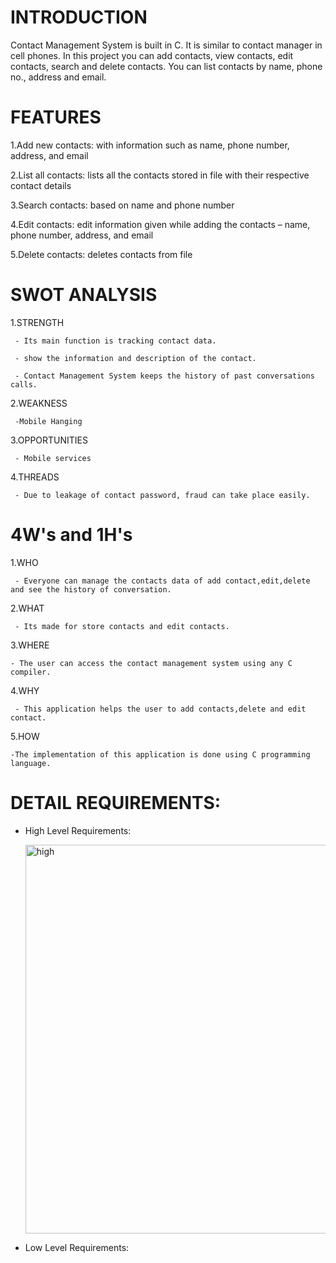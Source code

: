 # INTRODUCTION

Contact Management System is built in C. It is similar to contact manager in cell phones. In this project you can add contacts, view contacts, edit contacts, search and delete contacts. You can list contacts by name, phone no., address and email.

# FEATURES

1.Add new contacts: with information such as name, phone number, address, and email

2.List all contacts: lists all the contacts stored in file with their respective contact details

3.Search contacts: based on name and phone number

4.Edit contacts: edit information given while adding the contacts – name, phone number, address, and email

5.Delete contacts: deletes contacts from file

# SWOT ANALYSIS

1.STRENGTH

     - Its main function is tracking contact data.

     - show the information and description of the contact.

     - Contact Management System keeps the history of past conversations calls.

2.WEAKNESS  
    
     -Mobile Hanging

3.OPPORTUNITIES

     - Mobile services

4.THREADS

     - Due to leakage of contact password, fraud can take place easily.

# 4W's and 1H's     

1.WHO
  
     - Everyone can manage the contacts data of add contact,edit,delete and see the history of conversation.

2.WHAT

     - Its made for store contacts and edit contacts. 

3.WHERE

    - The user can access the contact management system using any C compiler.  

4.WHY 

     - This application helps the user to add contacts,delete and edit contact.

5.HOW

    -The implementation of this application is done using C programming language.


# DETAIL REQUIREMENTS:   

- High Level Requirements:

   <img width="622" alt="high" src="https://user-images.githubusercontent.com/98905874/154548852-edda27e0-a69a-4f2f-955b-df00a28e4124.png">


- Low Level Requirements:
  
     



        